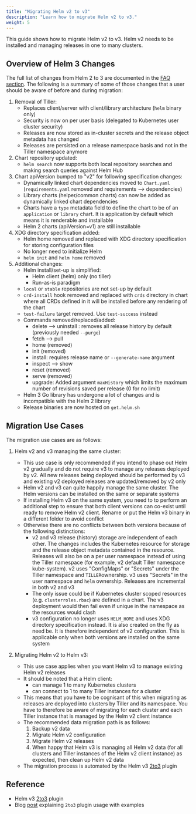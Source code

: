 ```yaml
---
title: "Migrating Helm v2 to v3"
description: "Learn how to migrate Helm v2 to v3."
weight: 5
---
```


This guide shows how to migrate  Helm v2 to v3. Helm v2 needs to be installed and managing releases in one to many clusters.

## Overview of Helm 3 Changes

The full list of changes from Helm 2 to 3 are documented in the [FAQ section](https://v3.helm.sh/docs/faq/#changes-since-helm-2).
The following is a summary of some of those changes that a user should be aware of before and during migration:

1. Removal of Tiller: 
   - Replaces client/server with client/library architecture (`helm` binary only)
   - Security is now on per user basis (delegated to Kubernetes user cluster security)
   - Releases are now stored as in-cluster secrets and the release object metadata has changed
   - Releases are persisted on a release namespace basis and not in the Tiller namespace anymore
2. Chart repository updated:
   - `helm search` now supports both local repository searches and making search queries against Helm Hub
3. Chart apiVersion bumped to "v2" for following specification changes:
   - Dynamically linked chart dependencies moved to `Chart.yaml` (`requirements.yaml` removed and  requirements --> dependencies)
   - Library charts (helper/common charts) can now be added as dynamically linked chart dependencies
   - Charts have a `type` metadata field to define the chart to be of an `application` or `library` chart. It is application by
     default which means it is renderable and installable
   - Helm 2 charts (apiVersion=v1) are still installable
4. XDG directory specification added:
   - Helm home removed and replaced with XDG directory specification for storing configuration files
   - No longer need to initialize Helm
   - `helm init` and `helm home` removed
5. Additional changes:
   - Helm install/set-up is simplified:
     - Helm client (helm) only (no tiller)
     - Run-as-is paradigm
   - `local` or `stable` repositories are not set-up by default
   - `crd-install` hook removed and replaced with `crds` directory in chart where all CRDs defined in it will be installed before any rendering of the chart
   - `test-failure` target removed. Use `test-success` instead
   - Commands removed/replaced/added:
       - delete --> uninstall : removes all release history by default (previously needed `--purge`)
       - fetch --> pull
       - home (removed)
       - init (removed)
       - install: requires release name or `--generate-name` argument
       - inspect --> show
       - reset (removed)
       - serve (removed)
       - upgrade: Added argument `maxHistory` which limits the maximum number of revisions saved per release (0 for no limit)
   - Helm 3 Go library has undergone a lot of changes and is incompatible with the Helm 2 library
   - Release binaries are now hosted on `get.helm.sh`

## Migration Use Cases

The migration use cases are as follows:

1. Helm v2 and v3 managing the same cluster:
   - This use case is only recommended if you intend to phase out Helm v2 gradually and do not require v3 to manage any releases deployed by v2. All new releases being deployed should be performed by v3 and existing v2 deployed releases are updated/removed by v2 only
   - Helm v2 and v3 can quite happily manage the same cluster. The Helm versions can be installed on the same or separate systems
   - If installing Helm v3 on the same system, you need to to perform an additional step to ensure that both client versions can co-exist until ready to remove Helm v2 client. Rename or put the Helm v3 binary in a different folder to avoid conflict
   - Otherwise there are no conflicts between both versions because of the following distinctions: 
     - v2 and v3 release (history) storage are independent of each other. The changes includes the Kubernetes resource for storage and the release object metadata contained in the resource. Releases will also be on a per user namespace instead of using the Tiller namespace (for example, v2 default Tiller namespace kube-system). v2 uses "ConfigMaps" or "Secrets" under the Tiller namespace and `TILLER`ownership. v3 uses "Secrets" in the user namespace and `helm` ownership. Releases are incremental in both v2 and v3
     - The only issue could be if Kubernetes cluster scoped resources (e.g. `clusterroles.rbac`) are defined in a chart. The v3 deployment would then fail even if unique in the namespace as the resources would clash
     - v3 configuration no longer uses `HELM_HOME` and uses XDG directory specification instead. It is also created on the fly as need be. It is therefore independent of v2 configuration. This is applicable only when both versions are installed on the same system
 
2. Migrating Helm v2 to Helm v3:
   - This use case applies when you want Helm v3 to manage existing Helm v2 releases
   - It should be noted that a Helm client: 
     - can manage 1 to many Kubernetes clusters
     - can connect to 1 to many Tiller instances for  a cluster 
   - This means that you have to be cognisant of this when migrating as releases are deployed into clusters by Tiller and its namespace. You have to therefore be aware of migrating for each cluster and each Tiller instance that is managed by the Helm v2 client instance
   - The recommended data migration path is as follows:
     1. Backup v2 data
     2. Migrate Helm v2 configuration
     3. Migrate Helm v2 releases
     4. When happy that Helm v3 is managing all Helm v2 data (for all clusters and Tiller instances of the Helm v2 client instance) as expected, then clean up Helm v2 data
   - The migration process is automated by the Helm v3 [2to3](https://github.com/helm/helm-2to3) plugin  

## Reference

   - Helm v3 [2to3](https://github.com/helm/helm-2to3) plugin
   - Blog [post](https://helm.sh/blog/migrate-from-helm-v2-to-helm-v3/) explaining `2to3` plugin usage with examples
